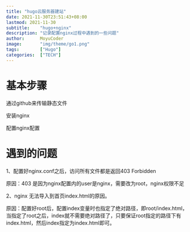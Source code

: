 ```yaml
---
title: "hugo云服务器建站"
date: 2021-11-30T23:51:43+08:00
lastmod: 2021-11-30
subtitle:    "hugo+nginx"
description: "记录配置nginx过程中遇到的一些问题"
author:      MoyuCoder
image:       "img/theme/go1.png"
tags:        ["Hugo"]
categories:  ["TECH"]
---
```


# 基本步骤

通过github来传输静态文件

安装nginx

配置nginx配置



# 遇到的问题

1、配置好nginx.conf之后，访问所有文件都是返回403 Forbidden

原因：403 是因为nginx配置内的user是nginx，需要改为root，nginx权限不足

2、nginx 无法导入到首页index.html的原因。

原因：配置好root后，配置index变量时也指定了绝对路径，即root/index.html，当指定了root之后，index就不需要绝对路径了，只要保证root指定的路径下有index.html，然后index指定为index.html即可。